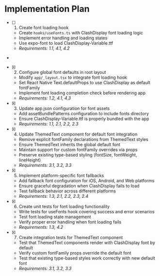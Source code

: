 # Implementation Plan

- [ ] 1. Create font loading hook

  - Create `hooks/useFonts.ts` with ClashDisplay font loading logic
  - Implement error handling and loading states
  - Use expo-font to load ClashDisplay-Variable.ttf
  - _Requirements: 1.1, 4.1, 4.2_

-

- [x] 2. Configure global font defaults in root layout

  - Modify `app/_layout.tsx` to integrate font loading hook
  - Set React Native Text.defaultProps to use ClashDisplay as default fontFamily
  - Implement font loading completion check before rendering app
  - _Requirements: 1.2, 4.1, 4.3_

- [x] 3. Update app.json configuration for font assets

  - Add assetBundlePatterns configuration to include fonts directory
  - Ensure ClashDisplay-Variable.ttf is properly bundled with the app
  - _Requirements: 1.1, 2.1, 2.2, 2.3_

- [x] 4. Update ThemedText component for default font integration

  - Remove explicit fontFamily declarations from ThemedText styles
  - Ensure ThemedText inherits the global default font
  - Maintain support for custom fontFamily overrides via props
  - Preserve existing type-based styling (fontSize, fontWeight, lineHeight)
  - _Requirements: 3.1, 3.2, 3.3_

- [x] 5. Implement platform-specific font fallbacks

  - Add fallback font configuration for iOS, Android, and Web platforms
  - Ensure graceful degradation when ClashDisplay fails to load
  - Test fallback behavior across different platforms
  - _Requirements: 1.3, 2.1, 2.2, 2.3, 2.4_

- [x] 6. Create unit tests for font loading functionality

  - Write tests for useFonts hook covering success and error scenarios
  - Test font loading state management
  - Verify proper error handling when font loading fails
  - _Requirements: 1.3, 4.2_

- [x] 7. Create integration tests for ThemedText component

  - Test that ThemedText components render with ClashDisplay font by default
  - Verify custom fontFamily props override the default font
  - Test that existing type-based styles work correctly with new default font
  - _Requirements: 3.1, 3.2, 3.3_
